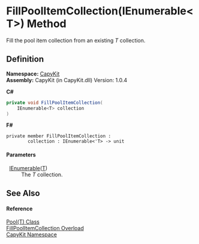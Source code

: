 # FillPoolItemCollection(IEnumerable&lt;T&gt;) Method


Fill the pool item collection from an existing *T* collection.



## Definition
**Namespace:** <a href="N_CapyKit.md">CapyKit</a>  
**Assembly:** CapyKit (in CapyKit.dll) Version: 1.0.4

**C#**
``` C#
private void FillPoolItemCollection(
	IEnumerable<T> collection
)
```
**F#**
``` F#
private member FillPoolItemCollection : 
        collection : IEnumerable<'T> -> unit 
```



#### Parameters
<dl><dt>  <a href="https://learn.microsoft.com/dotnet/api/system.collections.generic.ienumerable-1" target="_blank" rel="noopener noreferrer">IEnumerable</a>(<a href="T_CapyKit_Pool_1.md">T</a>)</dt><dd>The <em>T</em> collection.</dd></dl>

## See Also


#### Reference
<a href="T_CapyKit_Pool_1.md">Pool(T) Class</a>  
<a href="Overload_CapyKit_Pool_1_FillPoolItemCollection.md">FillPoolItemCollection Overload</a>  
<a href="N_CapyKit.md">CapyKit Namespace</a>  
